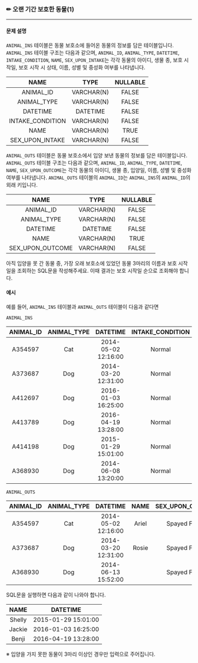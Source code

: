 ### ✏ 오랜 기간 보호한 동물(1)
***

#### 문제 설명
`ANIMAL_INS` 테이블은 동물 보호소에 들어온 동물의 정보를 담은 테이블입니다. `ANIMAL_INS` 테이블 구조는 다음과 같으며, `ANIMAL_ID`, `ANIMAL_TYPE`, `DATETIME`, `INTAKE_CONDITION`, `NAME`, `SEX_UPON_INTAKE`는 각각 동물의 아이디, 생물 종, 보호 시작일, 보호 시작 시 상태, 이름, 성별 및 중성화 여부를 나타냅니다.</br>

|NAME|TYPE|NULLABLE|
|:---:|:---:|:---:|
|ANIMAL_ID|VARCHAR(N)|FALSE|
|ANIMAL_TYPE|VARCHAR(N)|FALSE|
|DATETIME|DATETIME|FALSE|
|INTAKE_CONDITION|VARCHAR(N)|FALSE|
|NAME|VARCHAR(N)|TRUE|
|SEX_UPON_INTAKE|VARCHAR(N)|FALSE|

`ANIMAL_OUTS` 테이블은 동물 보호소에서 입양 보낸 동물의 정보를 담은 테이블입니다. `ANIMAL_OUTS` 테이블 구조는 다음과 같으며, `ANIMAL_ID`, `ANIMAL_TYPE`, `DATETIME`, `NAME`, `SEX_UPON_OUTCOME`는 각각 동물의 아이디, 생물 종, 입양일, 이름, 성별 및 중성화 여부를 나타냅니다. `ANIMAL_OUTS` 테이블의 `ANIMAL_ID`는 `ANIMAL_INS`의 `ANIMAL_ID`의 외래 키입니다.</br>

|NAME|TYPE|NULLABLE|
|:---:|:---:|:---:|
|ANIMAL_ID|VARCHAR(N)|FALSE|
|ANIMAL_TYPE|VARCHAR(N)|FALSE|
|DATETIME|DATETIME|FALSE|
|NAME|VARCHAR(N)|TRUE|
|SEX_UPON_OUTCOME|VARCHAR(N)|FALSE|

아직 입양을 못 간 동물 중, 가장 오래 보호소에 있었던 동물 3마리의 이름과 보호 시작일을 조회하는 SQL문을 작성해주세요. 이때 결과는 보호 시작일 순으로 조회해야 합니다.</br>

#### 예시

예를 들어, `ANIMAL_INS` 테이블과 `ANIMAL_OUTS` 테이블이 다음과 같다면</br>

`ANIMAL_INS`

|ANIMAL_ID|ANIMAL_TYPE|DATETIME|INTAKE_CONDITION|NAME|SEX_UPON_INTAKE|
|:---:|:---:|:---:|:---:|:---:|:---:|
|A354597|Cat|2014-05-02 12:16:00|Normal|Ariel|Spayed Female|
|A373687|Dog|2014-03-20 12:31:00|Normal|Rosie|Spayed Female|
|A412697|Dog|2016-01-03 16:25:00|Normal|Jackie|Neutered Male|
|A413789|Dog|2016-04-19 13:28:00|Normal|Benji|Spayed Female|
|A414198|Dog|2015-01-29 15:01:00|Normal|Shelly|Spayed Female|
|A368930|Dog|2014-06-08 13:20:00|Normal||Spayed Female|

`ANIMAL_OUTS`

|ANIMAL_ID|ANIMAL_TYPE|DATETIME|NAME|SEX_UPON_OUTCOME|
|:---:|:---:|:---:|:---:|:---:|
|A354597|Cat|2014-05-02 12:16:00|Ariel|Spayed Female|
|A373687|Dog|2014-03-20 12:31:00|Rosie|Spayed Female|
|A368930|Dog|2014-06-13 15:52:00||Spayed Female|

SQL문을 실행하면 다음과 같이 나와야 합니다.</br>

|NAME|DATETIME|
|:---:|:---:|
|Shelly|2015-01-29 15:01:00|
|Jackie|2016-01-03 16:25:00|
|Benji|2016-04-19 13:28:00|

※ 입양을 가지 못한 동물이 3마리 이상인 경우만 입력으로 주어집니다.

